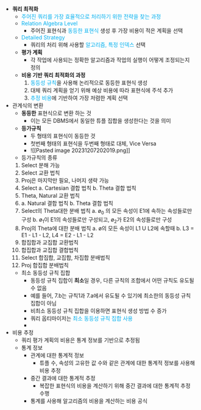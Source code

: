 - **쿼리 최적화**
	- <font color="#00b0f0">주어진 쿼리를 가장 효율적으로 처리하기 위한 전략을 찾는 과정</font>
	- <font color="#00b0f0">Relation Algebra Level</font>
		- 주어진 표현식과 <font color="#00b0f0">동등한 표현식</font> 생성 후 가장 비용이 적은 계획을 선택
	- <font color="#00b0f0">Detailed Strategy</font>
		- 쿼리의 처리 위해 사용할 <font color="#00b0f0">알고리즘, 특정 인덱스</font> 선택
	- **평가 계획**
		- 각 작업에 사용되는 정확한 알고리즘과 작업의 실행이 어떻게 조정되는지 정의
	- **비용 기반 쿼리 최적화의 과정**
		1. <font color="#00b0f0">동등성 규칙</font>을 사용해 논리적으로 동등한 표현식 생성
		2. 대체 쿼리 계획을 얻기 위해 예상 비용에 따라 표현식에 주석 추가
		3. <font color="#00b0f0">추정 비용</font>에 기반하여 가장 저렴한 계획 선택
- 관계식의 변환
	- **동등한** 표현식으로 변환 하는 것
		- 이는 모든 DBMS에서 동일한 튜플 집합을 생성한다는 것을 의미
	- **등가규칙** 
		- 두 형태의 표현식이 동등한 것
		- 첫번째 형태의 표현식을 두번째 형태로 대체, Vice Versa 
		- ![[Pasted image 20231207202019.png]]
	- 등가규칙의 종류
	1. Select 분해 가능
	2. Select 교환 법칙
	3. Proj은 마지막만 필요, 나머지 생략 가능
	4. Select 
	   a. Cartesian 결합 법칙
	   b. Theta 결합 법칙
	5. Theta, Natural 교환 법칙
	6. a. Natural 결합 법칙
	   b. Theta 결합 법칙
	7. Select의 Theta대한 분배 법칙
	   a. ø<sub>0</sub> 의 모든 속성이 E1에 속하는 속성들로만 구성
	   b. ø<sub>1</sub>이 E1의 속성들로만 구성되고, ø<sub>2</sub>가 E2의 속성들로만 구성
	8. Proj의 Theta에 대한 분배 법칙
		a. ø의 모든 속성이 L1 U L2에 속할때
		b. L3 = E1 - L1 - L2, L4 = E2 - L1 - L2
	9. 합집합과 교집합 교환법칙
	10. 합집합과 교집합 결합법칙
	11. Select 합집합, 교집합, 차집합 분배법칙
	12. Proj 합집합 분배법칙
	- 최소 동등성 규칙 집합
		- 동등성 규칙 집합이 **최소**일 경우, 다른 규칙의 조합에서 어떤 규칙도 유도될 수 없음
		- 예를 들어, 7.b는 규칙1과 7.a에서 유도될 수 있기에 최소한의 동등성 규칙 집합이 아님
		- 비최소 동등성 규칙 집합을 이용하면 표현식 생성 방법 수 증가
		- 쿼리 옵티마이저는 <font color="#00b0f0">최소 동등성 규칙 집합 사용</font>
		- 
- 비용 추정
	- 쿼리 평가 계획의 비용은 통계 정보를 기반으로 추정됨
	- 통계 정보
		- 관계에 대한 통계적 정보
			- 튜플 수, 속성의 고유한 값 수와 같은 관계에 대한 통계적 정보를 사용해 비용 추정
		- 중간 결과에 대한 통계적 추정
			- 복잡한 표현식의 비용을 계산하기 위해 중간 결과에 대한 통계적 추정 수행
		- 통계를 사용해 알고리즘의 비용을 계산하는 비용 공식